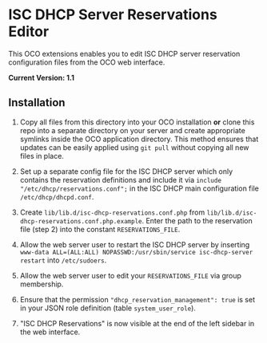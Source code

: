 # ISC DHCP Server Reservations Editor
This OCO extensions enables you to edit ISC DHCP server reservation configuration files from the OCO web interface.

**Current Version: 1.1**

## Installation
1. Copy all files from this directory into your OCO installation **or** clone this repo into a separate directory on your server and create appropriate symlinks inside the OCO application directory. This method ensures that updates can be easily applied using `git pull` without copying all new files in place.

2. Set up a separate config file for the ISC DHCP server which only contains the reservation definitions and include it via `include "/etc/dhcp/reservations.conf";` in the ISC DHCP main configuration file `/etc/dhcp/dhcpd.conf`. 

3. Create `lib/lib.d/isc-dhcp-reservations.conf.php` from `lib/lib.d/isc-dhcp-reservations.conf.php.example`. Enter the path to the reservation file (step 2) into the constant `RESERVATIONS_FILE`.

4. Allow the web server user to restart the ISC DHCP server by inserting `www-data ALL=(ALL:ALL) NOPASSWD:/usr/sbin/service isc-dhcp-server restart` into `/etc/sudoers`.

5. Allow the web server user to edit your `RESERVATIONS_FILE` via group membership.

6. Ensure that the permission `"dhcp_reservation_management": true` is set in your JSON role definition (table `system_user_role`).

7. "ISC DHCP Reservations" is now visible at the end of the left sidebar in the web interface.
